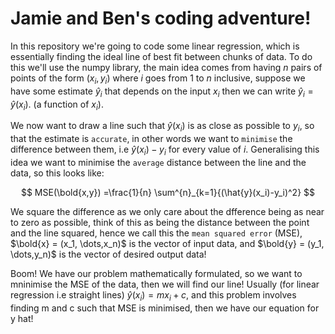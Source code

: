 # Jamie and Ben's coding adventure!

In this repository we're going to code some linear regression, which is essentially finding the ideal line of best fit between chunks of data. To do this we'll use the numpy library, the main idea comes from having $n$ pairs of points of the form $(x_i,y_i)$ where $i$ goes from $1$ to $n$ inclusive, suppose we have some estimate $\hat{y}_i$ that depends on the input $x_i$ then we can write $\hat{y}_i = \hat{y}(x_i)$. (a function of $x_i$).

We now want to draw a line such that $\hat{y}(x_i)$ is as close as possible to $y_i$, so that the estimate is `accurate`, in other words we want to `minimise` the difference between them, i.e $\hat{y}(x_i) - y_i$ for every value of $i$. Generalising this idea we want to minimise the `average` distance between the line and the data, so this looks like:

$$
MSE(\bold{x,y}) =\frac{1}{n} \sum^{n}_{k=1}{(\hat{y}(x_i)-y_i)^2}
$$

We square the difference as we only care about the dfference being as near to zero as possible, think of this as being the distance between the point and the line squared, hence we call this the `mean squared error` (MSE), $\bold{x} = (x_1, \dots,x_n)$ is the vector of input data, and $\bold{y} = (y_1, \dots,y_n)$ is the vector of desired output data!

Boom! We have our problem mathematically formulated, so we want to mninimise the MSE of the data, then we will find our line! Usually (for linear regression i.e straight lines) $\hat{y}(x_i) = mx_i + c$, and this problem involves finding m and c such that MSE is minimised, then we have our equation for y hat!
